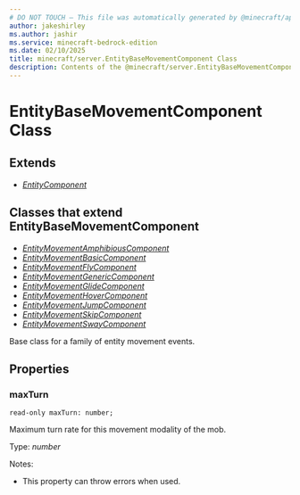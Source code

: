 ```yaml
---
# DO NOT TOUCH — This file was automatically generated by @minecraft/api-docs-generator, to report problems file an issue at https://github.com/Mojang/minecraft-scripting-libraries
author: jakeshirley
ms.author: jashir
ms.service: minecraft-bedrock-edition
ms.date: 02/10/2025
title: minecraft/server.EntityBaseMovementComponent Class
description: Contents of the @minecraft/server.EntityBaseMovementComponent class.
---
```

# EntityBaseMovementComponent Class

## Extends
- [*EntityComponent*](EntityComponent.md)

## Classes that extend EntityBaseMovementComponent
- [*EntityMovementAmphibiousComponent*](EntityMovementAmphibiousComponent.md)
- [*EntityMovementBasicComponent*](EntityMovementBasicComponent.md)
- [*EntityMovementFlyComponent*](EntityMovementFlyComponent.md)
- [*EntityMovementGenericComponent*](EntityMovementGenericComponent.md)
- [*EntityMovementGlideComponent*](EntityMovementGlideComponent.md)
- [*EntityMovementHoverComponent*](EntityMovementHoverComponent.md)
- [*EntityMovementJumpComponent*](EntityMovementJumpComponent.md)
- [*EntityMovementSkipComponent*](EntityMovementSkipComponent.md)
- [*EntityMovementSwayComponent*](EntityMovementSwayComponent.md)

Base class for a family of entity movement events.

## Properties

### **maxTurn**
`read-only maxTurn: number;`

Maximum turn rate for this movement modality of the mob.

Type: *number*

Notes:
  - This property can throw errors when used.
